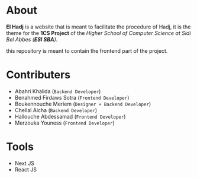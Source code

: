 # About
__El Hadj__ is a website that is meant to facilitate the procedure of Hadj, it is the theme for the __1CS Project__ of the _Higher School of Computer Science at Sidi Bel Abbes (__ESI SBA__)_.

this repository is meant to contain the frontend part of the project.
# Contributers
- Abahri Khalida (`Backend Developer`)
- Benahmed Firdaws Sotra (`Frontend Developer`)
- Boukennouche Meriem (`Designer + Backend Developer`)
- Chellal Aicha (`Backend Developer`)
- Hallouche Abdessamad (`Frontend Developer`)
- Merzouka Youness (`Frontend Developer`)
# Tools
- Next JS
- React JS
